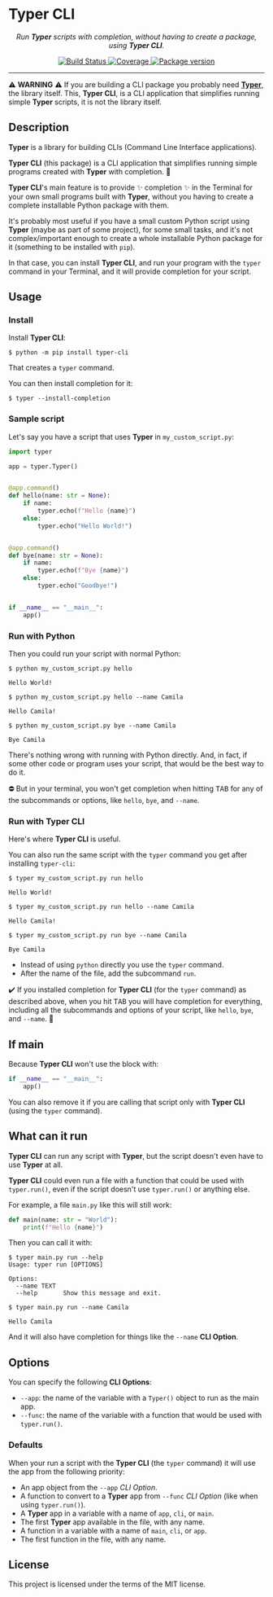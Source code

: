 # Typer CLI

<p align="center">
    <em>Run <strong>Typer</strong> scripts with completion, without having to create a package, using <strong>Typer CLI</strong>.</em>
</p>
<p align="center">
<a href="https://travis-ci.com/tiangolo/typer-cli" target="_blank">
    <img src="https://travis-ci.com/tiangolo/typer-cli.svg?branch=master" alt="Build Status">
</a>
<a href="https://codecov.io/gh/tiangolo/typer-cli" target="_blank">
    <img src="https://codecov.io/gh/tiangolo/typer-cli/branch/master/graph/badge.svg" alt="Coverage">
</a>
<a href="https://pypi.org/project/typer-cli" target="_blank">
    <img src="https://badge.fury.io/py/typer-cli.svg" alt="Package version">
</a>
</p>

---

⚠️ **WARNING** ⚠️ If you are building a CLI package you probably need [**Typer**](https://typer.tiangolo.com/), the library itself. This, **Typer CLI**, is a CLI application that simplifies running simple **Typer** scripts, it is not the library itself.

## Description

**Typer** is a library for building CLIs (Command Line Interface applications).

**Typer CLI** (this package) is a CLI application that simplifies running simple programs created with **Typer** with completion. 🚀

**Typer CLI**'s main feature is to provide ✨ completion ✨ in the Terminal for your own small programs built with **Typer**, without you having to create a complete installable Python package with them.

It's probably most useful if you have a small custom Python script using **Typer** (maybe as part of some project), for some small tasks, and it's not complex/important enough to create a whole installable Python package for it (something to be installed with `pip`).

In that case, you can install **Typer CLI**, and run your program with the `typer` command in your Terminal, and it will provide completion for your script.

## Usage

### Install

Install **Typer CLI**:

```console
$ python -m pip install typer-cli
```

That creates a `typer` command.

You can then install completion for it:

```console
$ typer --install-completion
```

### Sample script

Let's say you have a script that uses **Typer** in `my_custom_script.py`:

```Python
import typer

app = typer.Typer()


@app.command()
def hello(name: str = None):
    if name:
        typer.echo(f"Hello {name}")
    else:
        typer.echo("Hello World!")


@app.command()
def bye(name: str = None):
    if name:
        typer.echo(f"Bye {name}")
    else:
        typer.echo("Goodbye!")


if __name__ == "__main__":
    app()
```

### Run with Python

Then you could run your script with normal Python:

```console
$ python my_custom_script.py hello

Hello World!

$ python my_custom_script.py hello --name Camila

Hello Camila!

$ python my_custom_script.py bye --name Camila

Bye Camila
```

There's nothing wrong with running with Python directly. And, in fact, if some other code or program uses your script, that would be the best way to do it.

⛔️ But in your terminal, you won't get completion when hitting <kbd>TAB</kbd> for any of the subcommands or options, like `hello`, `bye`, and `--name`.

### Run with **Typer CLI**

Here's where **Typer CLI** is useful.

You can also run the same script with the `typer` command you get after installing `typer-cli`:

```console
$ typer my_custom_script.py run hello

Hello World!

$ typer my_custom_script.py run hello --name Camila

Hello Camila!

$ typer my_custom_script.py run bye --name Camila

Bye Camila
```

* Instead of using `python` directly you use the `typer` command.
* After the name of the file, add the subcommand `run`.

✔️ If you installed completion for **Typer CLI** (for the `typer` command) as described above, when you hit <kbd>TAB</kbd> you will have completion for everything, including all the subcommands and options of your script, like `hello`, `bye`, and `--name`. 🚀

## If main

Because **Typer CLI** won't use the block with:

```Python
if __name__ == "__main__":
    app()
```

You can also remove it if you are calling that script only with **Typer CLI** (using the `typer` command).

## What can it run

**Typer CLI** can run any script with **Typer**, but the script doesn't even have to use **Typer** at all.

**Typer CLI** could even run a file with a function that could be used with `typer.run()`, even if the script doesn't use `typer.run()` or anything else.

For example, a file `main.py` like this will still work:

```Python
def main(name: str = "World"):
    print(f"Hello {name}")
```

Then you can call it with:

```console
$ typer main.py run --help
Usage: typer run [OPTIONS]

Options:
  --name TEXT
  --help       Show this message and exit.

$ typer main.py run --name Camila

Hello Camila
```

And it will also have completion for things like the `--name` **CLI Option**.

## Options

You can specify the following **CLI Options**:

* `--app`: the name of the variable with a `Typer()` object to run as the main app.
* `--func`: the name of the variable with a function that would be used with `typer.run()`.

### Defaults

When your run a script with the **Typer CLI** (the `typer` command) it will use the app from the following priority:

* An app object from the `--app` *CLI Option*.
* A function to convert to a **Typer** app from `--func` *CLI Option* (like when using `typer.run()`).
* A **Typer** app in a variable with a name of `app`, `cli`, or `main`.
* The first **Typer** app available in the file, with any name.
* A function in a variable with a name of `main`, `cli`, or `app`.
* The first function in the file, with any name.

## License

This project is licensed under the terms of the MIT license.
